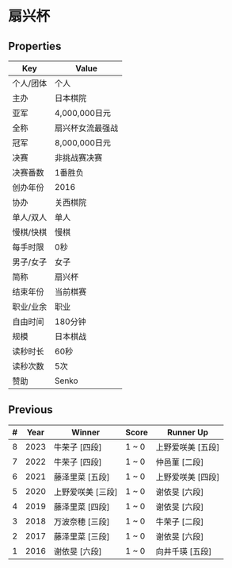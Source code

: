 # 扇兴杯

## Properties

| Key | Value |
| --- | ----- |
| 个人/团体 | 个人 |
| 主办 | 日本棋院 |
| 亚军 | 4,000,000日元 |
| 全称 | 扇兴杯女流最强战 |
| 冠军 | 8,000,000日元 |
| 决赛 | 非挑战赛决赛 |
| 决赛番数 | 1番胜负 |
| 创办年份 | 2016 |
| 协办 | 关西棋院 |
| 单人/双人 | 单人 |
| 慢棋/快棋 | 慢棋 |
| 每手时限 | 0秒 |
| 男子/女子 | 女子 |
| 简称 | 扇兴杯 |
| 结束年份 | 当前棋赛 |
| 职业/业余 | 职业 |
| 自由时间 | 180分钟 |
| 规模 | 日本棋战 |
| 读秒时长 | 60秒 |
| 读秒次数 | 5次 |
| 赞助 | Senko |

## Previous

| # | Year | Winner | Score | Runner Up |
| --- | --- | --- | --- | --- |
| 8 | 2023 | 牛荣子 [四段] | 1 ~ 0 | 上野爱咲美 [五段] |
| 7 | 2022 | 牛荣子 [四段] | 1 ~ 0 | 仲邑菫 [二段] |
| 6 | 2021 | 藤泽里菜 [五段] | 1 ~ 0 | 上野爱咲美 [四段] |
| 5 | 2020 | 上野爱咲美 [三段] | 1 ~ 0 | 谢依旻 [六段] |
| 4 | 2019 | 藤泽里菜 [四段] | 1 ~ 0 | 谢依旻 [六段] |
| 3 | 2018 | 万波奈穂 [三段] | 1 ~ 0 | 牛荣子 [二段] |
| 2 | 2017 | 藤泽里菜 [三段] | 1 ~ 0 | 谢依旻 [六段] |
| 1 | 2016 | 谢依旻 [六段] | 1 ~ 0 | 向井千瑛 [五段] |

